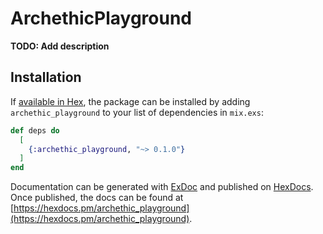 # ArchethicPlayground

**TODO: Add description**

## Installation

If [available in Hex](https://hex.pm/docs/publish), the package can be installed
by adding `archethic_playground` to your list of dependencies in `mix.exs`:

```elixir
def deps do
  [
    {:archethic_playground, "~> 0.1.0"}
  ]
end
```

Documentation can be generated with [ExDoc](https://github.com/elixir-lang/ex_doc)
and published on [HexDocs](https://hexdocs.pm). Once published, the docs can
be found at [https://hexdocs.pm/archethic_playground](https://hexdocs.pm/archethic_playground).

